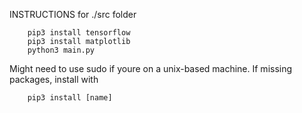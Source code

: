 
INSTRUCTIONS for ./src folder

        pip3 install tensorflow
        pip3 install matplotlib
        python3 main.py

Might need to use sudo if youre on a unix-based machine.
If missing packages, install with

        pip3 install [name]